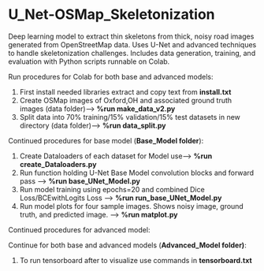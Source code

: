 # U_Net-OSMap_Skeletonization
Deep learning model to extract thin skeletons from thick, noisy road images generated from OpenStreetMap data. Uses U-Net and advanced techniques to handle skeletonization challenges. Includes data generation, training, and evaluation with Python scripts runnable on Colab.

Run procedures for Colab for both base and advanced models:

1. First install needed libraries extract and copy text from **install.txt**
3. Create OSMap images of Oxford,OH and associated ground truth images (data folder)--> **%run make_data_v2.py**
4. Split data into 70% training/15% validation/15% test datasets in new directory (data folder)--> **%run data_split.py**

Continued procedures for base model (**Base_Model folder**):

1. Create Dataloaders of each dataset for Model use--> **%run create_Dataloaders.py**
2. Run function holding U-Net Base Model convolution blocks and forward pass --> **%run base_UNet_Model.py**
3. Run model training using epochs=20 and combined Dice Loss/BCEwithLogits Loss --> **%run run_base_UNet_Model.py**
4. Run model plots for four sample images. Shows noisy image, ground truth, and predicted image. --> **%run matplot.py**

Continued procedures for advanced model:

Continue for both base and advanced models (**Advanced_Model folder)**: 

1. To run tensorboard after to visualize use commands in **tensorboard.txt**
   

